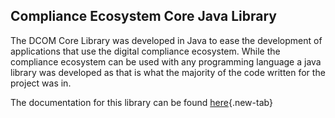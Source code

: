 ## Compliance Ecosystem Core Java Library

The DCOM Core Library was developed in Java to ease the development of applications that use the digital compliance ecosystem. While the compliance ecosystem can be used with any programming language a java library was developed as that is what the majority of the code written for the project was in. 

The documentation for this library can be found [here](https://d-com-network.github.io/DCOMCore){.new-tab}
